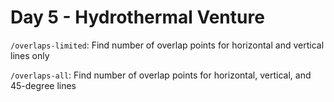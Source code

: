 # Day 5 - Hydrothermal Venture

`/overlaps-limited`: Find number of overlap points for horizontal and vertical lines only

`/overlaps-all`: Find number of overlap points for horizontal, vertical, and 45-degree lines